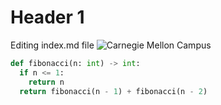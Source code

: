 # Header 1
Editing index.md file
![Carnegie Mellon Campus](https://admission-pantheon.cmu.edu/sites/default/files/styles/hero_50_50_fallback/public/2024-03/231004_Drone-Campus-Fall9554.jpg.webp?itok=jmOmOSlp)
```python
def fibonacci(n: int) -> int:
  if n <= 1:
    return n
  return fibonacci(n - 1) + fibonacci(n - 2)
```
